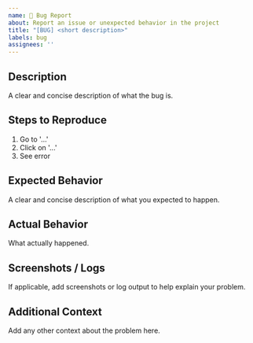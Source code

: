 ```yaml
---
name: 🐞 Bug Report
about: Report an issue or unexpected behavior in the project
title: "[BUG] <short description>"
labels: bug
assignees: ''
---
```


## Description

A clear and concise description of what the bug is.

## Steps to Reproduce

1. Go to '...'
2. Click on '...'
3. See error

## Expected Behavior

A clear and concise description of what you expected to happen.

## Actual Behavior

What actually happened.

## Screenshots / Logs

If applicable, add screenshots or log output to help explain your problem.

## Additional Context

Add any other context about the problem here.
